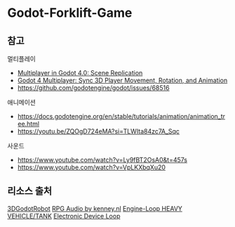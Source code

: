 # Godot-Forklift-Game

## 참고
멀티플레이
- [Multiplayer in Godot 4.0: Scene Replication](https://godotengine.org/article/multiplayer-in-godot-4-0-scene-replication/)
- [Godot 4 Multiplayer: Sync 3D Player Movement, Rotation, and Animation](https://youtu.be/75t3HrymoBE?si=tFxD63q9GqBl3iZ_)
- https://github.com/godotengine/godot/issues/68516

애니메이션
- https://docs.godotengine.org/en/stable/tutorials/animation/animation_tree.html
- https://youtu.be/ZQOgD724eMA?si=TLWIta84zc7A_Sqc

사운드
- https://www.youtube.com/watch?v=Ly9fBT2OsA0&t=457s
- https://www.youtube.com/watch?v=VpLKXbqXu20

## 리소스 출처
[3DGodotRobot](https://captainripley.itch.io/godot-3d-robot-character)
[RPG Audio by kenney.nl](https://kenney.nl/assets/rpg-audio)
[Engine-Loop HEAVY VEHICLE/TANK](https://opengameart.org/content/engine-loop-heavy-vehicletank)
[Electronic Device Loop](https://opengameart.org/content/electronic-device-loop)
